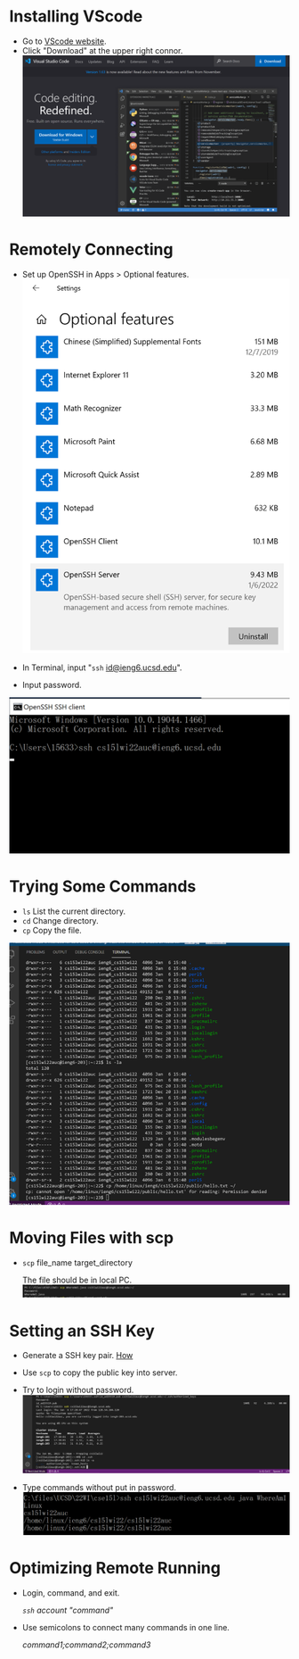 # **Installing VScode**
* Go to [VScode website](https://code.visualstudio.com/).
* Click "Download" at the upper right connor.
![Image](https://github.com/litianqing2887/cse15l-lab-reports/blob/main/VScode.png?raw=true)


# **Remotely Connecting**
* Set up OpenSSH in Apps > Optional features. 
![Image](https://github.com/litianqing2887/cse15l-lab-reports/blob/main/Open%20ssh.png?raw=true)

* In Terminal, input "`ssh` id@ieng6.ucsd.edu".
* Input password.

![Image](https://raw.githubusercontent.com/litianqing2887/cse15l-lab-reports/c628b3e908447ecbaec2de8679f89faa8dfbd55e/ssh.png)



# **Trying Some Commands**
* `ls` List the current directory.
* `cd` Change directory.
* `cp` Copy the file. 

![Image](https://github.com/litianqing2887/cse15l-lab-reports/blob/main/command.png?raw=true)

# **Moving Files with scp**
* `scp` file_name target_directory

  The file should be in local PC.
![Image](https://github.com/litianqing2887/cse15l-lab-reports/blob/main/scp.png?raw=true)


# **Setting an SSH Key**
* Generate a SSH key pair. [How](https://docs.microsoft.com/en-us/windows-server/administration/openssh/openssh_keymanagement#user-key-generation)
* Use `scp` to copy the public key into server.
* Try to login without password.
![Image](https://github.com/litianqing2887/cse15l-lab-reports/blob/main/ssh%20key.png?raw=true)

* Type commands without put in password. 
![Image](https://github.com/litianqing2887/cse15l-lab-reports/blob/main/ssh%20command.png?raw=true)


# **Optimizing Remote Running**
* Login, command, and exit.

  *`ssh` account "command"*
* Use semicolons to connect many commands in one line.

  *command1;command2;command3*
